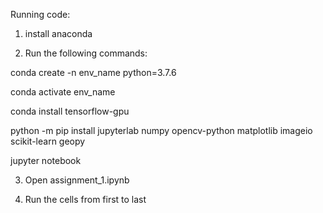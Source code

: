 Running code:

1) install anaconda


2) Run the following commands:

conda create -n env_name python=3.7.6

conda activate env_name

conda install tensorflow-gpu

python -m pip install jupyterlab numpy opencv-python matplotlib imageio scikit-learn geopy

jupyter notebook


3) Open assignment_1.ipynb


4) Run the cells from first to last
